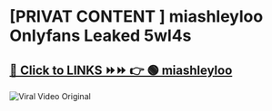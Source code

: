 
 # [PRIVAT CONTENT ] miashleyloo Onlyfans Leaked 5wl4s

## <h2><a href="https://clipsfans.com/miashleyloo&ref=git">🔗 Click to LINKS ⏩⏩ 👉 🟢 miashleyloo </a></h2>

<a href="https://clipsfans.com/miashleyloo&ref=git" rel="nofollow" data-target="animated-image.originalLink"><img src="https://i.ibb.co.com/xMMVF88/686577567.gif" alt="Viral Video Original" style="max-width: 100%; display: inline-block;" data-target="animated-image.originalImage"></a>

